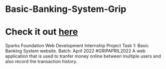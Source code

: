 # Basic-Banking-System-Grip
# Check it out <a href="https://shabari02.github.io/Basic-Banking-System-Grip/">here</a>
Sparks Foundation Web Development Internship Project 
Task 1: Basic Banking System website. 
Batch: April 2022 #GRIPAPRIL2022
A web application that is used to tranfer money online between multiple users and also record the transaction history.
